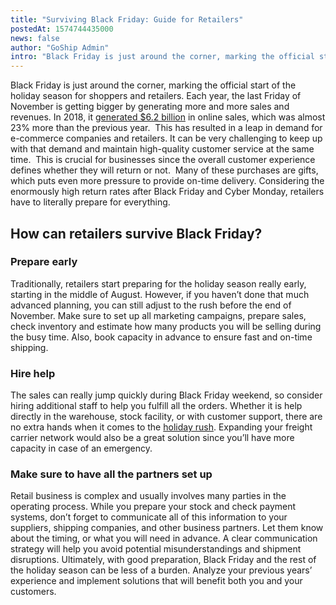 ```yaml
---
title: "Surviving Black Friday: Guide for Retailers"
postedAt: 1574744435000
news: false
author: "GoShip Admin"
intro: "Black Friday is just around the corner, marking the official start of the holiday season for shoppers and retailers. Each year, the last Friday of November is getting bigger by generating more and more sales and revenues. In 2018, it generated $6.2 billion in online sales, which was almost 23% more than the previous year.  This has resulted in a leap in demand for e-commerce companies and retailers. It can be very challenging to keep up with that demand and maintain high-quality customer service at the same"
---
```

Black Friday is just around the corner, marking the official start of the holiday season for shoppers and retailers. Each year, the last Friday of November is getting bigger by generating more and more sales and revenues. In 2018, it [generated $6.2 billion](https://www.forbes.com/sites/nikkibaird/2018/11/28/every-result-you-need-to-know-about-black-friday-cyber-monday-and-holiday-2018-so-far/#efc6cec4eb59) in online sales, which was almost 23% more than the previous year.  This has resulted in a leap in demand for e-commerce companies and retailers. It can be very challenging to keep up with that demand and maintain high-quality customer service at the same time.  This is crucial for businesses since the overall customer experience defines whether they will return or not.  Many of these purchases are gifts, which puts even more pressure to provide on-time delivery. Considering the enormously high return rates after Black Friday and Cyber Monday, retailers have to literally prepare for everything.

How can retailers survive Black Friday?
---------------------------------------

### Prepare early

Traditionally, retailers start preparing for the holiday season really early, starting in the middle of August. However, if you haven’t done that much advanced planning, you can still adjust to the rush before the end of November. Make sure to set up all marketing campaigns, prepare sales, check inventory and estimate how many products you will be selling during the busy time. Also, book capacity in advance to ensure fast and on-time shipping.

### Hire help

The sales can really jump quickly during Black Friday weekend, so consider hiring additional staff to help you fulfill all the orders. Whether it is help directly in the warehouse, stock facility, or with customer support, there are no extra hands when it comes to the [holiday rush](https://www.goship.com/blog/prepare-for-the-holiday-shipping-season/). Expanding your freight carrier network would also be a great solution since you’ll have more capacity in case of an emergency.

### Make sure to have all the partners set up

Retail business is complex and usually involves many parties in the operating process. While you prepare your stock and check payment systems, don’t forget to communicate all of this information to your suppliers, shipping companies, and other business partners. Let them know about the timing, or what you will need in advance. A clear communication strategy will help you avoid potential misunderstandings and shipment disruptions. Ultimately, with good preparation, Black Friday and the rest of the holiday season can be less of a burden. Analyze your previous years’ experience and implement solutions that will benefit both you and your customers.

